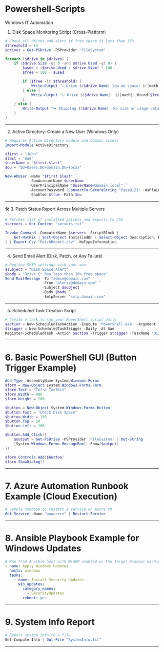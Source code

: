 # Powershell-Scripts
Windows IT Automation


1. Disk Space Monitoring Script (Cross-Platform)

```powershell
# Check all drives and alert if free space is less than 15%
$threshold = 15
$drives = Get-PSDrive -PSProvider 'FileSystem'

foreach ($drive in $drives) {
    if ($drive.Size -gt 0 -and $drive.Used -gt 0) {
        $used = ($drive.Used / $drive.Size) * 100
        $free = 100 - $used

        if ($free -lt $threshold) {
            Write-Output "⚠️ Drive $($drive.Name) low on space: $([math]::Round($free, 2))% free"
        } else {
            Write-Output "✅ Drive $($drive.Name): $([math]::Round($free, 2))% free"
        }
    } else {
        Write-Output "⏩ Skipping $($drive.Name): No size or usage data available"
    }
}
```

---

2. Active Directory: Create a New User (Windows Only)

```powershell
# Requires Active Directory module and domain access
Import-Module ActiveDirectory

$first = "John"
$last = "Doe"
$userName = "$first.$last"
$ou = "OU=Users,DC=domain,DC=local"

New-ADUser -Name "$first $last" `
           -SamAccountName $userName `
           -UserPrincipalName "$userName@domain.local" `
           -AccountPassword (ConvertTo-SecureString "Pass@123" -AsPlainText -Force) `
           -Enabled $true -Path $ou
```

---

🛠️ 3. Patch Status Report Across Multiple Servers

```powershell
# Fetches list of installed patches and exports to CSV
$servers = Get-Content "servers.txt"

Invoke-Command -ComputerName $servers -ScriptBlock {
    Get-HotFix | Sort-Object InstalledOn | Select-Object Description, HotFixID, InstalledOn
} | Export-Csv "PatchReport.csv" -NoTypeInformation
```

---

4. Send Email Alert (Disk, Patch, or Any Failure)

```powershell
# Replace SMTP settings with your own
$subject = "Disk Space Alert"
$body = "Drive C: has less than 10% free space"
Send-MailMessage -To "admin@domain.com" `
                 -From "alerts@domain.com" `
                 -Subject $subject `
                 -Body $body `
                 -SmtpServer "smtp.domain.com"
```

---

5. Scheduled Task Creation Script

```powershell
# Create a task to run your PowerShell script daily
$action = New-ScheduledTaskAction -Execute 'PowerShell.exe' -Argument '-File "C:\Scripts\Monitor.ps1"'
$trigger = New-ScheduledTaskTrigger -Daily -At 8am
Register-ScheduledTask -Action $action -Trigger $trigger -TaskName "Disk Monitor" -Description "Monitor Disk Space Daily"
```

---

# 6. Basic PowerShell GUI (Button Trigger Example)

```powershell
Add-Type -AssemblyName System.Windows.Forms
$form = New-Object system.Windows.Forms.Form
$form.Text = "Infra Toolkit"
$form.Width = 400
$form.Height = 200

$button = New-Object System.Windows.Forms.Button
$button.Text = "Check Disk Space"
$button.Width = 150
$button.Top = 50
$button.Left = 100

$button.Add_Click({
    $output = Get-PSDrive -PSProvider 'FileSystem' | Out-String
    [System.Windows.Forms.MessageBox]::Show($output)
})

$form.Controls.Add($button)
$form.ShowDialog()
```

---

# 7. Azure Automation Runbook Example (Cloud Execution)

```powershell
# Sample runbook to restart a service on Azure VM
Get-Service -Name "wuauserv" | Restart-Service
```

---

# 8. Ansible Playbook Example for Windows Updates

```yaml
# Run from Ansible host with WinRM enabled on the target Windows machine
- name: Apply Windows Updates
  hosts: windows
  tasks:
    - name: Install Security Updates
      win_updates:
        category_names:
          - SecurityUpdates
        reboot: yes
```

---

# 9. System Info Report

```powershell
# Export system info to a file
Get-ComputerInfo | Out-File "SystemInfo.txt"
```

---
